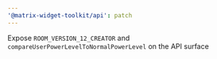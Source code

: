 ```yaml
---
'@matrix-widget-toolkit/api': patch
---
```


Expose `ROOM_VERSION_12_CREATOR` and `compareUserPowerLevelToNormalPowerLevel` on the API surface
